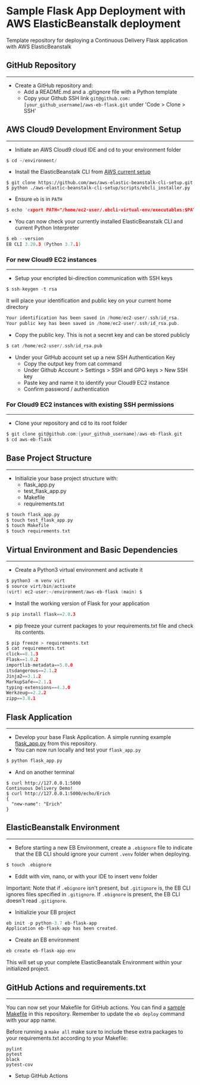 # Sample Flask App Deployment with AWS ElasticBeanstalk deployment
Template repository for deploying a Continuous Delivery Flask application with AWS ElasticBeanstalk

## GitHub Repository
---
* Create a GitHub repository and:
    * Add a README.md and a .gitignore file with a Python template
    * Copy your Github SSH link `git@github.com:[your_github_username]/aws-eb-flask.git` under 'Code > Clone > SSH'

## AWS Cloud9 Development Environment Setup
---
* Initiate an AWS Cloud9 cloud IDE and cd to your environment folder
```c
$ cd ~/environment/
```
* Install the ElasticBeanstalk CLI from [AWS current setup](https://github.com/aws/aws-elastic-beanstalk-cli-setup)
```
$ git clone https://github.com/aws/aws-elastic-beanstalk-cli-setup.git
$ python ./aws-elastic-beanstalk-cli-setup/scripts/ebcli_installer.py
```
* Ensure `eb` is in `PATH`
```c
$ echo 'export PATH="/home/ec2-user/.ebcli-virtual-env/executables:$PATH"' >> ~/.bash_profile && source ~/.bash_profile
```
* You can now check your currently installed ElasticBeanstalk CLI and current Python Interpreter
```c
$ eb --version
EB CLI 3.20.3 (Python 3.7.1)
```
### For new Cloud9 EC2 instances
---
* Setup your encripted bi-direction communication with SSH keys
```c
$ ssh-keygen -t rsa
```
It will place your identification and public key on your current home directory
```c
Your identification has been saved in /home/ec2-user/.ssh/id_rsa.
Your public key has been saved in /home/ec2-user/.ssh/id_rsa.pub.
```
* Copy the public key. This is not a secret key and can be stored publicly
```c
$ cat /home/ec2-user/.ssh/id_rsa.pub
```
* Under your GitHub account set up a new SSH Authentication Key
    * Copy the output key from cat command
    * Under Github Account > Settings > SSH and GPG keys > New SSH key
    * Paste key and name it to identify your Cloud9 EC2 instance
    * Confirm password / authentication

### For Cloud9 EC2 instances with existing SSH permissions
---
* Clone your repository and cd to its root folder
```c
$ git clone git@github.com:{your_github_username}/aws-eb-flask.git
$ cd aws-eb-flask
```

## Base Project Structure
---
* Initializie your base project structure with:
    * flask_app.py
    * test_flask_app.py
    * Makefile
    * requirements.txt
```c
$ touch flask_app.py
$ touch test_flask_app.py
$ touch Makefile
$ touch requirements.txt
```

## Virtual Environment and Basic Dependencies
---
* Create a Python3 virtual environment and activate it
```c
$ python3 -m venv virt
$ source virt/bin/activate
(virt) ec2-user:~/environment/aws-eb-flask (main) $
```
* Install the working version of Flask for your application
```c
$ pip install flask==2.0.3
```
* pip freeze your current packages to your requirements.txt file and check its contents.
```c
$ pip freeze > requirements.txt
$ cat requirements.txt
click==8.1.3
Flask==1.0.2
importlib-metadata==5.0.0
itsdangerous==2.1.2
Jinja2==3.1.2
MarkupSafe==2.1.1
typing-extensions==4.3.0
Werkzeug==2.2.2
zipp==3.8.1
```

## Flask Application
---
* Develop your base Flask Application. A simple running example [flask_app.py](flask_app.py) from this repository.
* You can now run locally and test your `flask_app.py`
```c
$ python flask_app.py
```
* And on another terminal
```
$ curl http://127.0.0.1:5000
Continuous Delivery Demo!
$ curl http://127.0.0.1:5000/echo/Erich
{
  "new-name": "Erich"
}
```

## ElasticBeanstalk Environment
---
* Before starting a new EB Environment, create a `.ebignore` file to indicate that the EB CLI should ignore your current `.venv` folder when deploying.
```c
$ touch .ebignore
```
* Eddit with vim, nano, or with your IDE to insert venv folder

Important: Note that if `.ebignore` isn't present, but `.gitignore` is, the EB CLI ignores files specified in `.gitignore`. If `.ebignore` is present, the EB CLI doesn't read `.gitignore`.
* Initializie your EB project
```c
eb init -p python-3.7 eb-flask-app
Application eb-flask-app has been created.
```
* Create an EB environment
```c
eb create eb-flask-app-env
```
This will set up your complete ElasticBeanstalk Environment within your initialized project.

## GitHub Actions and requirements.txt
---
You can now set your Makefile for GitHub actions. You can find a [sample Makefile](Makefile) in this repository. Remember to update the `eb deploy` command with your app name.

Before running a `make all` make sure to include these extra packages to your requirements.txt according to your Makefile:
```
pylint
pytest
black
pytest-cov
```
* Setup GitHub Actions